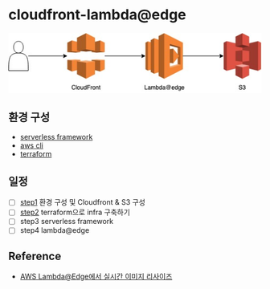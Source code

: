# cloudfront-lambda@edge

![outline](./etc/images/outline.jpg)

## 환경 구성

- [serverless framework](./etc/serverless.md)
- [aws cli](./etc/aws-cli.md)
- [terraform](./etc/terraform.md)

## 일정

- [ ] [step1](./step1.md) 환경 구성 및 Cloudfront & S3 구성
- [ ] [step2](./step2.md) terraform으로 infra 구축하기
- [ ] step3 serverless framework
- [ ] step4 lambda@edge

## Reference

- [AWS Lambda@Edge에서 실시간 이미지 리사이즈](https://medium.com/daangn/lambda-edge%EB%A1%9C-%EA%B5%AC%ED%98%84%ED%95%98%EB%8A%94-on-the-fly-%EC%9D%B4%EB%AF%B8%EC%A7%80-%EB%A6%AC%EC%82%AC%EC%9D%B4%EC%A7%95-f4e5052d49f3)